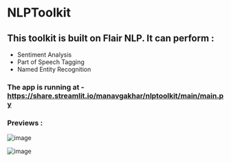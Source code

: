 # NLPToolkit

## This toolkit is built on Flair NLP. It can perform :
- Sentiment Analysis
- Part of Speech Tagging
- Named Entity Recognition

### The app is running at - https://share.streamlit.io/manavgakhar/nlptoolkit/main/main.py

### Previews :
![image](https://user-images.githubusercontent.com/55736716/125052589-c3031080-e0c1-11eb-8432-0b0ce32ee54e.png)

![image](https://user-images.githubusercontent.com/55736716/125157166-f196ef00-e186-11eb-8804-f48c6797cafb.png)


